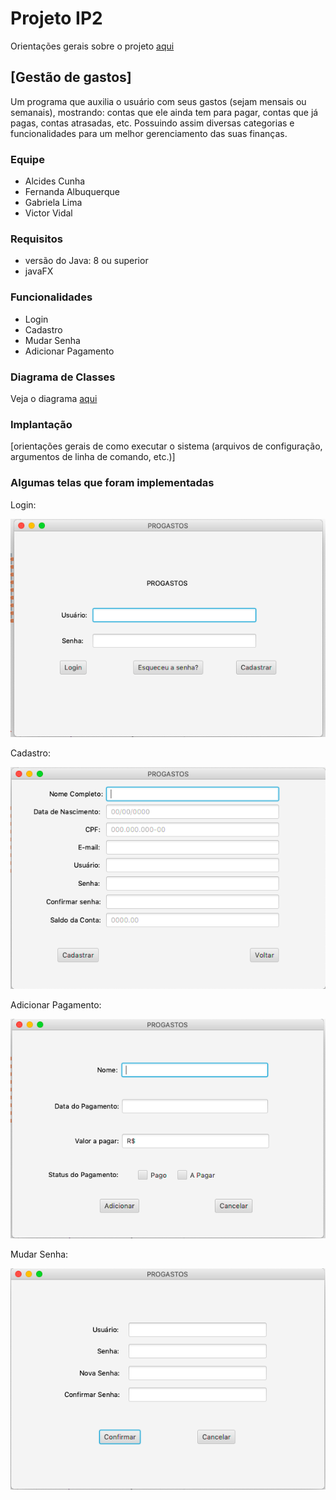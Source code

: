 # Projeto IP2 
Orientações gerais sobre o projeto [aqui](https://gdoc.pub/doc/e/2PACX-1vTp3jQlWSshEoyxzSCdPBIh0NbkKV8w9eu6ZIzqbpHJPTTOuyXvb4j2gX90BvZh5tgWqE2eOPyraJIj)

## [Gestão de gastos]
Um programa que auxilia o usuário com seus gastos (sejam mensais ou semanais), mostrando: contas que ele ainda tem para pagar, contas que já pagas, contas atrasadas, etc. Possuindo assim diversas categorias e funcionalidades para um melhor gerenciamento das suas finanças.

### Equipe
- Alcides Cunha
- Fernanda Albuquerque
- Gabriela Lima
- Victor Vidal

### Requisitos
- versão do Java: 8 ou superior
- javaFX

### Funcionalidades
- Login
- Cadastro
- Mudar Senha
- Adicionar Pagamento

### Diagrama de Classes
Veja o diagrama [aqui](https://drive.google.com/open?id=1nYKXyGROEK1R7LwuO4a2d_JQd2xsMaus)

### Implantação
[orientações gerais de como executar o sistema (arquivos de configuração, argumentos de linha de comando, etc.)]

### Algumas telas que foram implementadas

Login:
<p align="center"><img src="https://github.com/ufrpe-bcc-ip2-20182/projeto-2va-polido-refinado-magic/blob/master/src/Images/Login.png"></p>
Cadastro:
<p align="center"><img src="https://github.com/ufrpe-bcc-ip2-20182/projeto-2va-polido-refinado-magic/blob/master/src/Images/Cadastro.png"></p>
Adicionar Pagamento:
<p align="center"><img src="https://github.com/ufrpe-bcc-ip2-20182/projeto-2va-polido-refinado-magic/blob/master/src/Images/AdicionarPagamento.png"></p>
Mudar Senha:
<p align="center"><img src="https://github.com/ufrpe-bcc-ip2-20182/projeto-2va-polido-refinado-magic/blob/master/src/Images/MudarSenha.png"></p>
